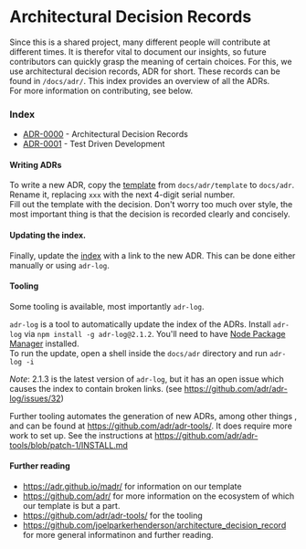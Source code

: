 # Architectural Decision Records
Since this is a shared project, many different people will contribute at different times. It is therefor vital to document 
our insights, so future contributors can quickly grasp the meaning of certain choices. For this, we use architectural 
decision records, ADR for short. These records can be found in `/docs/adr/`.  This index provides an 
overview of all the ADRs.  
For more information on contributing, see below.   

### Index

<!-- adrlog -- Regenerate the content by using "adr-log -i". You can install it via "npm install -g adr-log" -->

- [ADR-0000](0000-architectural-decision-records.md) - Architectural Decision Records
- [ADR-0001](0001-test-driven-development.md) - Test Driven Development

<!-- adrlogstop -->

#### Writing ADRs 
To write a new ADR, copy the [template](./adr/template/xxxx-name-with-dashes.md) from `docs/adr/template` to `docs/adr`.
Rename it, replacing `xxx` with the next 4-digit serial number.  
Fill out the template with the decision. Don't worry too much over style, the most important
thing is that the decision is recorded clearly and concisely.
  
#### Updating the index.
Finally, update the [index](./adr/index.md) with a link to the new ADR. This can be done either manually or using `adr-log`.

#### Tooling
Some tooling is available, most importantly `adr-log`.  

`adr-log` is a tool to automatically update the index of the ADRs. Install `adr-log` via `npm install -g adr-log@2.1.2`. 
You'll need to have  [Node Package Manager](https://docs.npmjs.com/downloading-and-installing-node-js-and-npm) installed.  
To run the update, open a shell inside the `docs/adr` directory and run `adr-log -i`

*Note*: 2.1.3 is the latest version of `adr-log`, but it has an open issue which causes the index to contain broken links.
(see https://github.com/adr/adr-log/issues/32)   

Further tooling automates the generation of new ADRs, among other things , and can be found at https://github.com/adr/adr-tools/.
It does require more work to set up. See the instructions at https://github.com/adr/adr-tools/blob/patch-1/INSTALL.md  

#### Further reading
- https://adr.github.io/madr/ for information on our template 
- https://github.com/adr/ for more information on the ecosystem of which our template is but a part.
- https://github.com/adr/adr-tools/ for the tooling
- https://github.com/joelparkerhenderson/architecture_decision_record for more general informatinon and further reading.
